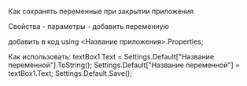 Как сохранять переменные при закрытии приложения

Свойства - параметры - добавить переменную

добавить в код using <Название приложения>.Properties;

Как использовать:
textBox1.Text = Settings.Default["Название переменной"].ToString();
Settings.Default["Название переменной"] = textBox1.Text;
Settings.Default.Save();
